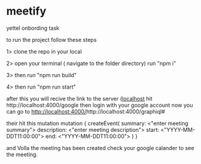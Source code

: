 # meetify
yettel onbording task

to run the project follow these steps 

1> clone the repo in your local 

2> open your terminal ( navigate to the folder directory) run "npm i"

3> then run "npm run build"

4> then run "npm run start"

after this you will recive the link to the server ([localhost](http://localhost:4000/) 
hit http://localhost:4000/google then login with your google account 
now you can go to [http://localhost:4000/](http://localhost:4000/graphiql#)http://localhost:4000/graphiql# 

their hit this mutation 
mutation {
  createEvent(
    summary: <"enter meeting summary">
    description: <"enter meeting description">
    start: <"YYYY-MM-DDT11:00:00">
    end: <"YYYY-MM-DDT11:00:00">
  )
}

and Volla the meeting has been created check your google calander to see the meeting.
